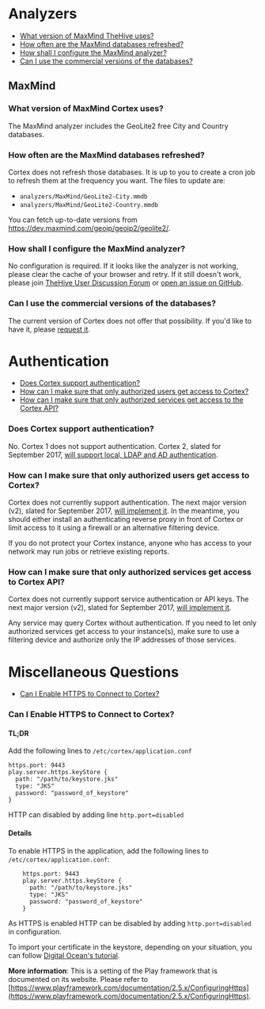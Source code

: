 # Analyzers
- [What version of MaxMind TheHive uses?](https://github.com/CERT-BDF/Cortex/wiki/FAQ#what-version-of-maxmind-cortex-uses)
- [How often are the MaxMind databases refreshed?](https://github.com/CERT-BDF/Cortex/wiki/FAQ#how-often-are-the-databases-refreshed)
- [How shall I configure the MaxMind analyzer?](https://github.com/CERT-BDF/Cortex/wiki/FAQ#how-shall-i-configure-the-maxmind-analyzer)
- [Can I use the commercial versions of the databases?](https://github.com/CERT-BDF/Cortex/wiki/FAQ#can-i-use-the-commercial-versions-of-the-databases)

## MaxMind
### What version of MaxMind Cortex uses?
The MaxMind analyzer includes the GeoLite2 free City and Country databases.

### How often are the MaxMind databases refreshed?
Cortex does not refresh those databases. It is up to you to create a cron job to refresh them at the frequency you want. The files to update are:
- `analyzers/MaxMind/GeoLite2-City.mmdb`
- `analyzers/MaxMind/GeoLite2-Country.mmdb`

You can fetch up-to-date versions from <https://dev.maxmind.com/geoip/geoip2/geolite2/>.

### How shall I configure the MaxMind analyzer?
No configuration is required. If it looks like the analyzer is not working, please clear the cache of your browser and retry. If it still doesn't work, please join [TheHive User Discussion Forum](https://groups.google.com/a/thehive-project.org/d/forum/users) or [open an issue on GitHub](https://github.com/CERT-BDF/Cortex-analyzers/issues/new).

### Can I use the commercial versions of the databases?
The current version of Cortex does not offer that possibility. If you'd like to have it, please [request it](https://github.com/CERT-BDF/Cortex-analyzers/issues/new).

# Authentication
- [Does Cortex support authentication?](https://github.com/CERT-BDF/Cortex/wiki/FAQ/does-cortex-support-authentication)
- [How can I make sure that only authorized users get access to Cortex?](https://github.com/CERT-BDF/Cortex/wiki/FAQ/how-can-i-make-sure-that-only-authorized-users-get-access-to-cortex)
- [How can I make sure that only authorized services get access to the Cortex API?](https://github.com/CERT-BDF/Cortex/wiki/FAQ/how-can-i-make-sure-that-only-authorized-services-get-access-to-cortex-api)

### Does Cortex support authentication?
No. Cortex 1 does not support authentication. Cortex 2, slated for September 2017, [will support local, LDAP and AD authentication](https://github.com/CERT-BDF/Cortex/issues/7).

### How can I make sure that only authorized users get access to Cortex?
Cortex does not currently support authentication. The next major version (v2), slated for September 2017, [will implement it](https://github.com/CERT-BDF/Cortex/issues/7). In the meantime, you should either install an authenticating reverse proxy in front of Cortex or limit access to it using a firewall or an alternative filtering device.

If you do not protect your Cortex instance, anyone who has access to your network may run jobs or retrieve existing reports.

### How can I make sure that only authorized services get access to Cortex API?
Cortex does not currently support service authentication or API keys. The next major version (v2), slated for September 2017, [will implement it](https://github.com/CERT-BDF/Cortex/issues/7).

Any service may query Cortex without authentication. If you need to let only authorized services get access to your instance(s), make sure to use a filtering device and authorize only the IP addresses of those services.

# Miscellaneous Questions
- [Can I Enable HTTPS to Connect to Cortex?](https://github.com/CERT-BDF/Cortex/wiki/FAQ#can-i-enable-https-to-connect-to-cortex)

### Can I Enable HTTPS to Connect to Cortex?
#### TL;DR
Add the following lines to `/etc/cortex/application.conf`

    https.port: 9443
    play.server.https.keyStore {
      path: "/path/to/keystore.jks"
      type: "JKS"
      password: "password_of_keystore"
    }

HTTP can disabled by adding line `http.port=disabled`
#### Details
To enable HTTPS in the application, add the following lines to `/etc/cortex/application.conf`:
```
    https.port: 9443
    play.server.https.keyStore {
      path: "/path/to/keystore.jks"
      type: "JKS"
      password: "password_of_keystore"
    }
```
As HTTPS is enabled HTTP can be disabled by adding `http.port=disabled` in configuration.

To import your certificate in the keystore, depending on your situation, you can follow [Digital Ocean's tutorial](https://www.digitalocean.com/community/tutorials/java-keytool-essentials-working-with-java-keystores).

**More information**:
This is a setting of the Play framework that is documented on its website. Please refer to [https://www.playframework.com/documentation/2.5.x/ConfiguringHttps](https://www.playframework.com/documentation/2.5.x/ConfiguringHttps).